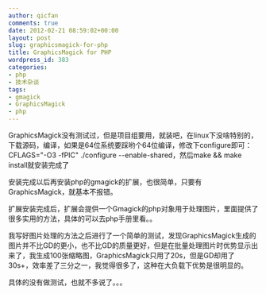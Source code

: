 ```yaml
---
author: qicfan
comments: true
date: 2012-02-21 08:59:02+00:00
layout: post
slug: graphicsmagick-for-php
title: GraphicsMagick for PHP
wordpress_id: 383
categories:
- php
- 技术杂谈
tags:
- gmagick
- GraphicsMagick
- php
---
```


GraphicsMagick没有测试过，但是项目组要用，就装吧，在linux下没啥特别的，下载源码，编译，如果是64位系统要踩哟个64位编译，修改下configure即可：CFLAGS="-O3 -fPIC" ./configure --enable-shared，然后make && make install就安装完成了

安装完成以后再安装php的gmagick的扩展，也很简单，只要有GraphicsMagick，就基本不报错。

扩展安装完成后，扩展会提供一个Gmagick的php对象用于处理图片，里面提供了很多实用的方法，具体的可以去php手册里看。。

我写好图片处理的方法之后进行了一个简单的测试，发现GraphicsMagick生成的图片并不比GD的更小，也不比GD的质量更好，但是在批量处理图片时优势显示出来了，我生成100张缩略图，GraphicsMagick只用了20s，但是GD却用了30s+，效率差了三分之一，我觉得很多了，这种在大负载下优势是很明显的。

具体的没有做测试，也就不多说了。。。
